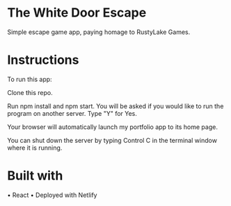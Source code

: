 # The White Door Escape
Simple escape game app, paying homage to RustyLake Games.
# Instructions
To run this app:

Clone this repo.

Run npm install and npm start. You will be asked if you would like to run the program on another server. Type "Y" for Yes.

Your browser will automatically launch my portfolio app to its home page.

You can shut down the server by typing Control C in the terminal window where it is running.

# Built with
• React
• Deployed with Netlify

